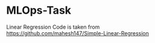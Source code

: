 # MLOps-Task

Linear Regression Code is taken from https://github.com/mahesh147/Simple-Linear-Regression